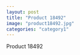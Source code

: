```yaml
---
layout: post
title: "Product 18492"
image: "product18492.jpg"
categories: "category1"
---
```

Product 18492
